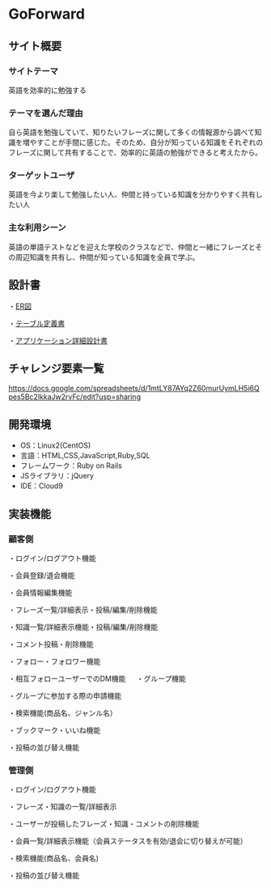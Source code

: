 # GoForward

## サイト概要


### サイトテーマ
英語を効率的に勉強する

### テーマを選んだ理由
自ら英語を勉強していて、知りたいフレーズに関して多くの情報源から調べて知識を増やすことが手間に感じた。そのため、自分が知っている知識をそれぞれのフレーズに関して共有することで、効率的に英語の勉強ができると考えたから。

### ターゲットユーザ
英語を今より楽して勉強したい人、仲間と持っている知識を分かりやすく共有したい人

### 主な利用シーン
英語の単語テストなどを迎えた学校のクラスなどで、仲間と一緒にフレーズとその周辺知識を共有し、仲間が知っている知識を全員で学ぶ。

## 設計書
・[ER図](https://drive.google.com/file/d/1v9s7ayGr7ql-dDA4R8lVo1niQJdHjNo9/view?usp=sharing)

・[テーブル定義書](https://docs.google.com/spreadsheets/d/1F3PGm1VXP8n1oGfw9rYWP8SU3K7sDbs_H3n1lsO9nUk/edit?usp=sharing)

・[アプリケーション詳細設計書](https://docs.google.com/spreadsheets/d/1H7YEKWMHzYg4eg3aUjis6Ell8GNWApHFBSLMBThdEZo/edit?usp=sharing)

## チャレンジ要素一覧
<https://docs.google.com/spreadsheets/d/1mtLY87AYq2Z60murUymLH5i6Qpes5Bc2lkkaJw2rvFc/edit?usp=sharing>

## 開発環境
- OS：Linux2(CentOS)
- 言語：HTML,CSS,JavaScript,Ruby,SQL
- フレームワーク：Ruby on Rails
- JSライブラリ：jQuery
- IDE：Cloud9

## 実装機能

### 顧客側

・ログイン/ログアウト機能

・会員登録/退会機能

・会員情報編集機能

・フレーズ一覧/詳細表示・投稿/編集/削除機能

・知識一覧/詳細表示機能・投稿/編集/削除機能

・コメント投稿・削除機能

・フォロー・フォロワー機能

・相互フォローユーザーでのDM機能
　
・グループ機能

・グループに参加する際の申請機能

・検索機能(商品名、ジャンル名）

・ブックマーク・いいね機能

・投稿の並び替え機能


### 管理側

・ログイン/ログアウト機能

・フレーズ・知識の一覧/詳細表示

・ユーザーが投稿したフレーズ・知識・コメントの削除機能

・会員一覧/詳細表示機能（会員ステータスを有効/退会に切り替えが可能）

・検索機能(商品名、会員名)

・投稿の並び替え機能
